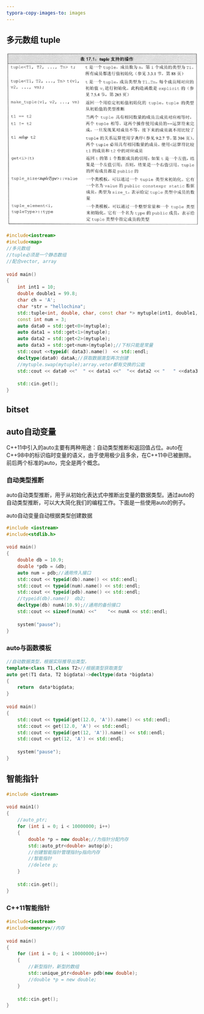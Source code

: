 ```yaml
---
typora-copy-images-to: images
---
```


## 多元数组 tuple

![1500136771914](images/1500136771914.png)

```C++
#include<iostream>  
#include<map>  
//多元数组  
//tuple必须是一个静态数组
//配合vector, array  
  
void main()
{  
    int int1 = 10;  
    double double1 = 99.8;  
    char ch = 'A';  
    char *str = "hellochina";  
    std::tuple<int, double, char, const char *> mytuple(int1, double1, ch, str);  
    const int num = 3;  
    auto data0 = std::get<0>(mytuple);  
    auto data1 = std::get<1>(mytuple);  
    auto data2 = std::get<2>(mytuple);  
    auto data3 = std::get<num>(mytuple);//下标只能是常量  
    std::cout <<typeid( data3).name()  << std::endl;  
    decltype(data0) dataA;//获取数据类型再次创建  
    //mytuple.swap(mytuple);array.vetor都有交换的公能  
    std::cout << data0 <<"  " << data1 <<"  "<< data2 << "   " <<data3 << std::endl;  
  
    std::cin.get();  
}  
```

## bitset

## auto自动变量

C++11中引入的auto主要有两种用途：自动类型推断和返回值占位。auto在C++98中的标识临时变量的语义，由于使用极少且多余，在C++11中已被删除。前后两个标准的auto，完全是两个概念。

### 自动类型推断

auto自动类型推断，用于从初始化表达式中推断出变量的数据类型。通过auto的自动类型推断，可以大大简化我们的编程工作。下面是一些使用auto的例子。

auto自动变量自动根据类型创建数据

```C++
#include <iostream>  
#include<stdlib.h>  
  
void main()  
{  
    double db = 10.9;  
    double *pdb = &db;  
    auto num = pdb;//通用传入接口  
    std::cout << typeid(db).name() << std::endl;  
    std::cout << typeid(num).name() << std::endl;  
    std::cout << typeid(pdb).name() << std::endl;  
    //typeid(db).name()  db2;  
    decltype(db) numA(10.9);//通用的备份接口  
    std::cout << sizeof(numA) <<"    "<< numA << std::endl;  
  
    system("pause");  
}  
```
### auto与函数模板

```C++
//自动数据类型，根据实际推导出类型，  
template<class T1,class T2>//根据类型获取类型  
auto get(T1 data, T2 bigdata)->decltype(data *bigdata)  
{  
    return  data*bigdata;  
}  

void main()  
{  
    std::cout << typeid(get(12.0, 'A')).name() << std::endl;  
    std::cout << get(12.0, 'A') << std::endl;  
    std::cout << typeid(get(12, 'A')).name() << std::endl;  
    std::cout << get(12, 'A') << std::endl;  
  
    system("pause");  
} 
```
## 智能指针

```C++
#include <iostream>  
  
void main1()  
{  
    //auto_ptr;  
    for (int i = 0; i < 10000000; i++)  
    {  
        double *p = new double;//为指针分配内存  
        std::auto_ptr<double> autop(p);  
        //创建智能指针管理指针p指向内存  
        //智能指针
        //delete p;  
    }  
  
    std::cin.get();  
}
```

### C++11智能指针

```C++
#include<iostream>  
#include<memory>//内存  
  
void main()  
{  
    for (int i = 0; i < 10000000;i++)  
    {  
        //新型指针，新型的数组          
        std::unique_ptr<double> pdb(new double);  
        //double *p = new double;  
    }  
  
    std::cin.get();  
}
```